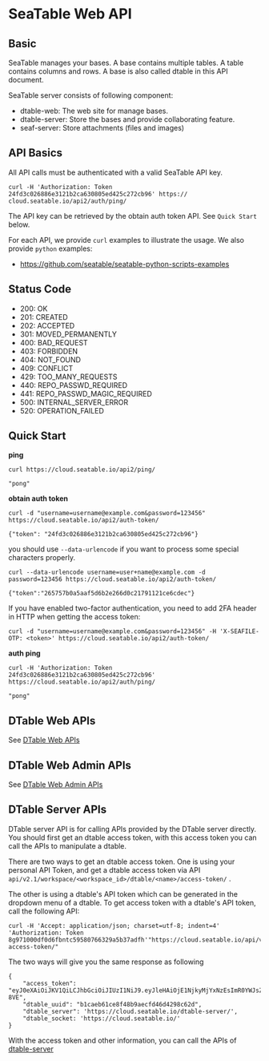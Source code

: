 # SeaTable Web API

## Basic

SeaTable manages your bases. A base contains multiple tables. A table contains columns and rows. A base is also called dtable in this API document.

SeaTable server consists of following component:

* dtable-web: The web site for manage bases.
* dtable-server: Store the bases and provide collaborating feature.
* seaf-server: Store attachments (files and images)

## API Basics

All API calls must be authenticated with a valid SeaTable API key.

```
curl -H 'Authorization: Token 24fd3c026886e3121b2ca630805ed425c272cb96' https://
cloud.seatable.io/api2/auth/ping/

```

The API key can be retrieved by the obtain auth token API. See `Quick Start` below.

For each API, we provide `curl` examples to illustrate the usage. We also provide `python`  examples:

* <https://github.com/seatable/seatable-python-scripts-examples>

## Status Code

* 200: OK
* 201: CREATED
* 202: ACCEPTED
* 301: MOVED_PERMANENTLY
* 400: BAD_REQUEST
* 403: FORBIDDEN
* 404: NOT_FOUND
* 409: CONFLICT
* 429: TOO_MANY_REQUESTS
* 440: REPO_PASSWD_REQUIRED
* 441: REPO_PASSWD_MAGIC_REQUIRED
* 500: INTERNAL_SERVER_ERROR
* 520: OPERATION_FAILED

## Quick Start

**ping**

```
curl https://cloud.seatable.io/api2/ping/

"pong"

```

**obtain auth token**

```
curl -d "username=username@example.com&password=123456" https://cloud.seatable.io/api2/auth-token/

{"token": "24fd3c026886e3121b2ca630805ed425c272cb96"}

```

you should use `--data-urlencode` if you want to process some special characters properly.

```
curl --data-urlencode username=user+name@example.com -d password=123456 https://cloud.seatable.io/api2/auth-token/

{"token":"265757b0a5aaf5d6b2e266d0c21791121ce6cdec"}

```

If you have enabled two-factor authentication, you need to add 2FA header in HTTP when getting the access token:

```
curl -d "username=username@example.com&password=123456" -H 'X-SEAFILE-OTP: <token>' https://cloud.seatable.io/api2/auth-token/

```

**auth ping**

```
curl -H 'Authorization: Token 24fd3c026886e3121b2ca630805ed425c272cb96' https://cloud.seatable.io/api2/auth/ping/

"pong"

```

## DTable Web APIs

See [DTable Web APIs](dtable-web-v2.1)

## DTable Web Admin APIs

See [DTable Web Admin APIs](dtable-web-v2.1-admin)

## DTable Server APIs

DTable server API is for calling APIs provided by the DTable server directly. You should first get an dtable access token, with this access token you can call the APIs to manipulate a dtable.

There are two ways to get an dtable access token. One is using your personal API Token, and get a dtable access token via API `api/v2.1/workspace/<workspace_id>/dtable/<name>/access-token/` .

The other is using a dtable's API token which can be generated in the dropdown menu of a dtable. To get access token with a dtable's API token, call the following API:

```
curl -H 'Accept: application/json; charset=utf-8; indent=4' 'Authorization: Token 8g971000df0d6fbntc59580766329a5b37adfh'"https://cloud.seatable.io/api/v2.1/dtable/app-access-token/"

```

The two ways will give you the same response as following

```
{    
    "access_token": "eyJ0eXAiOiJKV1QiLCJhbGciOiJIUzI1NiJ9.eyJleHAiOjE1NjkyMjYxNzEsImR0YWJsZV91dWlkIjoiYjFjYWViNjFjZThmNDhiOWFlY2ZkNDZkNDI5OGM2MmQiLCJ1c2VybmFtZSI6IjEyM0BxcS5jb20iLCJwZXJtaXNzaW9uIjoiciIsImFwcF9uYW1lIjoicnR5dSJ9.pUn_HtrNwISji0nOe0_-0b5JyXN0yEIwzhdIaju-8VE",    
    "dtable_uuid": "b1caeb61ce8f48b9aecfd46d4298c62d",
    "dtable_server": 'https://cloud.seatable.io/dtable-server/',
    "dtable_socket: 'https://cloud.seatable.io/'
}

```

With the access token and other information, you can call the APIs of [dtable-server](dtable-server)
